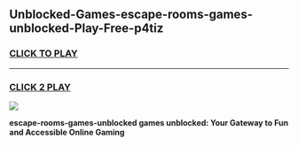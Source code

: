 
## Unblocked-Games-escape-rooms-games-unblocked-Play-Free-p4tiz
<h3>
<a href="https://premium76.site?title=escape-rooms-games-unblocked&ref=18A">CLICK TO PLAY</a></h3>
<hr>

<h3>
<a href="https://premium76.site?title=escape-rooms-games-unblocked&ref=18A">CLICK 2 PLAY</a>
  
</h3>

<a href="https://premium76.site?title=escape-rooms-games-unblocked&ref=18A"><img src="https://clearcache.store/games.png"></a>


**escape-rooms-games-unblocked games unblocked: Your Gateway to Fun and Accessible Online Gaming**
